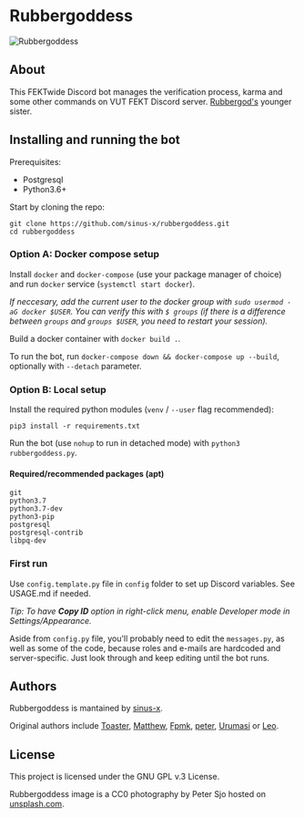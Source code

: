# Rubbergoddess

![Rubbergoddess](https://repository-images.githubusercontent.com/238499660/ec829180-4868-11ea-948c-199e65da1347)

## About

This FEKTwide Discord bot manages the verification process, karma and some other
commands on VUT FEKT Discord server. [Rubbergod's](https://github.com/Toaster192/rubbergod) younger sister.

## Installing and running the bot

Prerequisites:
* Postgresql
* Python3.6+

Start by cloning the repo:
```
git clone https://github.com/sinus-x/rubbergoddess.git
cd rubbergoddess
```

### Option A: Docker compose setup

Install `docker` and `docker-compose` (use your package manager of choice) and 
run `docker` service (`systemctl start docker`).

_If neccesary, add the current user to the docker group with 
`sudo usermod -aG docker $USER`. You can verify this with `$ groups` (if there 
is a difference between `groups` and `groups $USER`, you need to restart your 
session)._

Build a docker container with `docker build .`.

To run the bot, run `docker-compose down && docker-compose up --build`, 
optionally with `--detach` parameter.

### Option B: Local setup

Install the required python modules (`venv` / `--user` flag recommended):
```
pip3 install -r requirements.txt
```

Run the bot (use `nohup` to run in detached mode) with `python3 rubbergoddess.py`.

#### Required/recommended packages (apt)

```
git
python3.7
python3.7-dev
python3-pip
postgresql
postgresql-contrib
libpq-dev
```

### First run
Use `config.template.py` file in `config` folder to set up Discord variables. 
See USAGE.md if needed.

_Tip: To have **Copy ID** option in right-click menu, enable Developer mode in 
Settings/Appearance._

Aside from `config.py` file, you'll probably need to edit the `messages.py`, as 
well as some of the code, because roles and e-mails are hardcoded and server-specific. 
Just look through and keep editing until the bot runs.

## Authors

Rubbergoddess is mantained by [sinus-x](https://github.com/sinus-x).

Original authors include [Toaster](https://github.com/toaster192), 
[Matthew](https://github.com/matejsoroka), [Fpmk](https://github.com/TheGreatfpmK), 
[peter](https://github.com/peterdragun), [Urumasi](https://github.com/Urumasi) 
or [Leo](https://github.com/ondryaso).

## License

This project is licensed under the GNU GPL v.3 License.

Rubbergoddess image is a CC0 photography by Peter Sjo hosted on 
[unsplash.com](https://unsplash.com/photos/Nxy-6QwGMzA).
